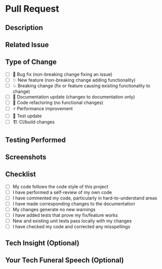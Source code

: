 # Pull Request

## Description

<!-- Provide a detailed description of the changes introduced by this PR. -->

## Related Issue

<!-- Link to the issue this PR addresses. If none exists, consider creating one first.
     Format: Fixes #(issue) -->

## Type of Change

<!-- Mark the appropriate option with an "x" -->

- [ ] 🐛 Bug fix (non-breaking change fixing an issue)
- [ ] ✨ New feature (non-breaking change adding functionality)
- [ ] 💥 Breaking change (fix or feature causing existing functionality to change)
- [ ] 📝 Documentation update (changes to documentation only)
- [ ] 🧹 Code refactoring (no functional changes)
- [ ] ⚡ Performance improvement
- [ ] 🧪 Test update
- [ ] 🏗️ CI/build changes

## Testing Performed

<!-- Describe the testing you've done to verify your changes. -->

## Screenshots

<!-- If your PR includes visual changes, please include screenshots. -->

## Checklist

<!-- Mark the following with an "x" -->

- [ ] My code follows the code style of this project
- [ ] I have performed a self-review of my own code
- [ ] I have commented my code, particularly in hard-to-understand areas
- [ ] I have made corresponding changes to the documentation
- [ ] My changes generate no new warnings
- [ ] I have added tests that prove my fix/feature works
- [ ] New and existing unit tests pass locally with my changes
- [ ] I have checked my code and corrected any misspellings

## Tech Insight (Optional)

<!-- Share a brief insight about a technical challenge you encountered or an interesting approach you implemented. -->

## Your Tech Funeral Speech (Optional)

<!-- Please write 1-2 sentences about a technology you've seen die in your career. This is for our archives. -->
